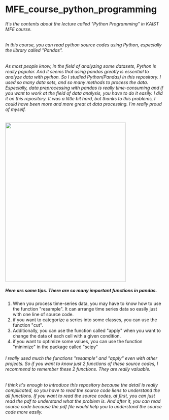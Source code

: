 # MFE_course_python_programming
###### It's the contents about the lecture called "Python Programming" in KAIST MFE course.

###### In this course, you can read python source codes using Python, especially the library called "Pandas".
###### As most people know, in the field of analyzing some datasets, Python is really popular. And it seems that using pandas greatly is essential to analyze data with python. So I studied Python(Pandas) in this repository. I used so many data sets, and so many methods to process the data. Especially, data preprocessing with pandas is really time-consuming and if you want to work at the field of data analysis, you have to do it easily. I did it on this repository. It was a little bit hard, but thanks to this problems, I could have been more and more great at data processing. I'm really proud of myself.

<img src="https://user-images.githubusercontent.com/44806420/129059663-6c6dc8ac-102f-4c60-9adf-bb44e5fd5f83.png"  width="380" height="500">

##### Here ars some tips. There are so many important functions in pandas. 
1. When you process time-series data, you may have to know how to use the function "resample". It can arrange time series data so easily just with one line of source code. 
2. if you want to categorize a series into some classes, you can use the function "cut". 
3. Additionally, you can use the function called "apply" when you want to change the data of each cell with a given condition.
4. if you want to optimize some values, you can use the function "minimize" in the package called "scipy"
###### I really used much the functions "resample" and "apply" even with other projects. So if you want to know just 2 functions of these source codes, I recommend to remember these 2 functions. They are really valuable. 


###### I think it's enough to introduce this repository because the detail is really complicated, so you have to read the source code liens to understand the all functions. If you want to read the source codes, at first, you can just read the pdf to understand what the problem is. And after it, you can read source code because the pdf file would help you to understand the source code more easily.


